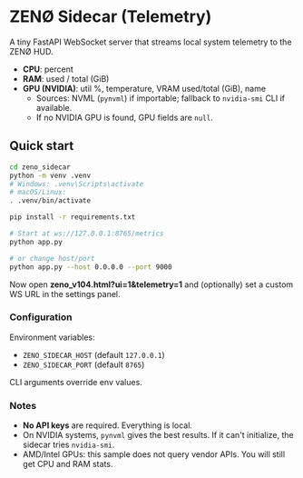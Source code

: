 # ZENØ Sidecar (Telemetry)

A tiny FastAPI WebSocket server that streams local system telemetry to the ZENØ HUD.

- **CPU**: percent
- **RAM**: used / total (GiB)
- **GPU (NVIDIA)**: util %, temperature, VRAM used/total (GiB), name
  - Sources: NVML (`pynvml`) if importable; fallback to `nvidia-smi` CLI if available.
  - If no NVIDIA GPU is found, GPU fields are `null`.

## Quick start

```bash
cd zeno_sidecar
python -m venv .venv
# Windows: .venv\Scripts\activate
# macOS/Linux:
. .venv/bin/activate

pip install -r requirements.txt

# Start at ws://127.0.0.1:8765/metrics
python app.py

# or change host/port
python app.py --host 0.0.0.0 --port 9000
```

Now open **zeno_v104.html?ui=1&telemetry=1** and (optionally) set a custom WS URL in the settings panel.

### Configuration

Environment variables:
- `ZENO_SIDECAR_HOST` (default `127.0.0.1`)
- `ZENO_SIDECAR_PORT` (default `8765`)

CLI arguments override env values.

### Notes

- **No API keys** are required. Everything is local.
- On NVIDIA systems, `pynvml` gives the best results. If it can't initialize, the sidecar tries `nvidia-smi`.
- AMD/Intel GPUs: this sample does not query vendor APIs. You will still get CPU and RAM stats.
